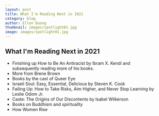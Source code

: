 ```yaml
---
layout: post
title: What I'm Reading Next in 2021
category: blog
author: Ellen Duong
thumbnail: images/spotlight01.jpg
image: images/spotlight01.jpg
---
```


## What I'm Reading Next in 2021
- Finishing up How to Be An Antiracist by Ibram X. Kendi and subsequently reading more of his books.
- More from Brene Brown
- Books by the cast of Queer Eye
- Israeli Soul: Easy, Essential, Delicious by Steven K. Cook
- Failing Up: How to Take Risks, Aim Higher, and Never Stop Learning by Leslie Odom Jr.
- Caste: The Origins of Our Discontents by Isabel Wilkerson
- Books on Buddhism and spirituality
- How Women Rise
